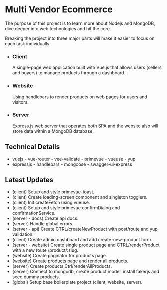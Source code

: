 # Multi Vendor Ecommerce
The purpose of this project is to learn more about Nodejs and MongoDB, dive deeper into web technologies and hit the core.

Breaking the project into three major parts will make it easier to focus on each task individually:

- ### Client
    A single-page web application built with Vue.js that allows users (sellers and buyers) to manage products through a dashboard.
- ### Website
    Using handlebars to render products on web pages for users and visitors.
- ### Server
    Express.js web server that operates both SPA and the website also will store data within a MongoDB database.
## Technical Details
- vuejs - vue-router - vee-validate - primevue - vueuse - yup
- expressjs - handlebars - mongoose - swagger-ui-express
## Latest Updates
- (client) Setup and style primevue-toast.
- (client) Create loading-screen component and singleton togglers.
- (client) Init createFetch using vueuse.
- (client) Setup and style primevue confirmDialog and confirmationService.
- (server - docs) Create api docs.
- (server) Handle global errors.
- (server - api) Create CTRL/createNewProduct with post/route and yup validation.
- (client) Create admin dashboard and add create-new-product form.
- (server - website) Create single product page and CTRL/renderProduct with a new route /product/:slug.
- (website) Create paginator for products page.
- (website) Create products page and render all products.
- (server) Create products Ctrl/renderAllProducts.
- (server) Connect to mongodb, create product model, install fakerjs and seed dummy products.
- (global) Setup base boilerplate project (client, website, server).